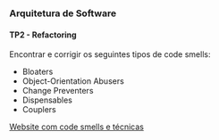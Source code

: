### Arquitetura de Software
#### TP2 - Refactoring

Encontrar e corrigir os seguintes tipos de code smells:
- Bloaters
- Object-Orientation Abusers
- Change Preventers
- Dispensables
- Couplers

[Website com code smells e técnicas](https://sourcemaking.com/refactoring)